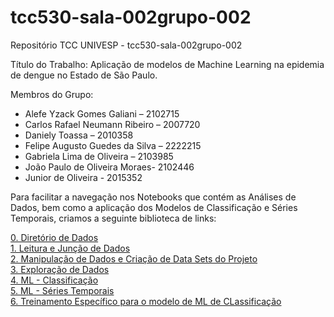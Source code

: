 # tcc530-sala-002grupo-002
Repositório TCC  UNIVESP - tcc530-sala-002grupo-002

Título do Trabalho: Aplicação de modelos de Machine Learning na epidemia de dengue no Estado de São Paulo.

Membros do Grupo:

- Alefe Yzack Gomes Galiani – 2102715 
- Carlos Rafael Neumann Ribeiro – 2007720 
- Daniely Toassa – 2010358 
- Felipe Augusto Guedes da Silva – 2222215 
- Gabriela Lima de Oliveira – 2103985 
- João Paulo de Oliveira Moraes- 2102446 
- Junior de Oliveira - 2015352 

Para facilitar a navegação nos Notebooks que contém as Análises de Dados, bem como a aplicação dos Modelos de Classificação e Séries Temporais, criamos a seguinte biblioteca de links:

[0. Diretório de Dados](https://drive.google.com/drive/folders/1mlOkkEhhe9FNB8aKgj_s9DC--L_cD-9F?usp=drive_link) \
[1. Leitura e Junção de Dados](notebooks/tcc_univesp_not1.ipynb) \
[2. Manipulação de Dados e Criação de Data Sets do Projeto](notebooks/tcc_univesp_not2.ipynb) \
[3. Exploração de Dados](notebooks/tcc_univesp_not5.ipynb) \
[4. ML - Classificação](notebooks/tcc_univesp_not3.ipynb) \
[5. ML - Séries Temporais](notebooks/tcc_univesp_not4.ipynb) \
[6. Treinamento Específico para o modelo de ML de CLassificação](notebooks/tcc_univesp_not31.ipynb)

